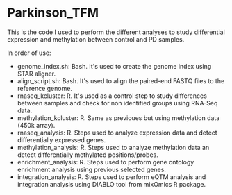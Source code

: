 # Parkinson_TFM
This is the code I used to perform the different analyses to study differential expression and methylation between control and PD samples.

In order of use:
- genome_index.sh: Bash. It's used to create the genome index using STAR aligner.
- align_script.sh: Bash. It's used to align the paired-end FASTQ files to the reference genome.
- rnaseq_kcluster: R. It's used as a control step to study differences between samples and check for non identified groups using RNA-Seq data.
- methylation_kcluster: R. Same as previoues but using methylation data (450k array).
- rnaseq_analysis: R. Steps used to analyze expression data and detect differentially expressed genes.
- methylation_analysis: R. Steps used to analyze methylation data an detect differentially methylated positions/probes.
- enrichment_analysis: R. Steps used to perform gene ontology enrichment analysis using previous selected genes.
- integration_analysis: R. Steps used to perform eQTM analysis and integration analysis using DIABLO tool from mixOmics R package.

